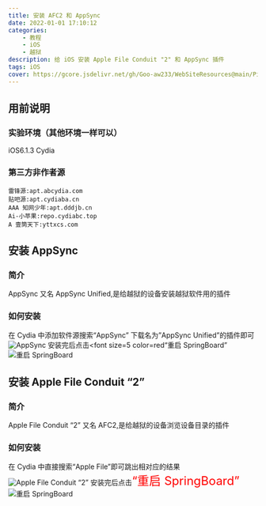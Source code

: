 ```yaml
---
title: 安装 AFC2 和 AppSync
date: 2022-01-01 17:10:12
categories: 
    - 教程
    - iOS
    - 越狱
description: 给 iOS 安装 Apple File Conduit "2" 和 AppSync 插件
tags: iOS
cover: https://gcore.jsdelivr.net/gh/Goo-aw233/WebSiteResources@main/Pics/afc+appsync/afc+appsync_top.jpg
---
```


## 用前说明

### 实验环境（其他环境一样可以）
iOS6.1.3
Cydia

### 第三方非作者源
````https
雷锋源:apt.abcydia.com
贴吧源:apt.cydiaba.cn
AAA 知网少年:apt.dddjb.cn
Ai-小苹果:repo.cydiabc.top
A 壹筒天下:yttxcs.com
````

## 安装 AppSync

### 简介
AppSync 又名 AppSync Unified,是给越狱的设备安装越狱软件用的插件

### 如何安装
在 Cydia 中添加软件源搜索“AppSync”
下载名为”AppSync Unified”的插件即可
![AppSync](https://gcore.jsdelivr.net/gh/Goo-aw233/WebSiteResources@main/Pics/afc+appsync/afc+appsync1.png)
安装完后点击<font size=5 color=red“重启 SpringBoard”</font>
![重启 SpringBoard](https://gcore.jsdelivr.net/gh/Goo-aw233/WebSiteResources@main/Pics/afc+appsync/afc+appsync2.png)

## 安装 Apple File Conduit “2”

### 简介
Apple File Conduit “2” 又名 AFC2,是给越狱的设备浏览设备目录的插件

### 如何安装
在 Cydia 中直接搜索“Apple File”即可跳出相对应的结果
![Apple File Conduit “2”](https://gcore.jsdelivr.net/gh/Goo-aw233/WebSiteResources@main/Pics/afc+appsync/afc+appsync3.png)
安装完后点击<font size=5 color=red>“重启 SpringBoard”</font>
![重启 SpringBoard](https://gcore.jsdelivr.net/gh/Goo-aw233/WebSiteResources@main/Pics/afc+appsync/afc+appsync2.png)